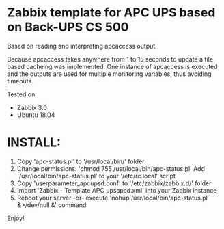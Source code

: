 Zabbix template for APC UPS based on Back-UPS CS 500
====================================================

Based on reading and interpreting apcaccess output.                      


Because apcaccess takes anywhere from 1 to 15 seconds to update
a file based cacheing was implemented:
One instance of apcaccess is executed and the outputs are used
for multiple monitoring variables, thus avoiding timeouts.

Tested on:
 - Zabbix 3.0
 - Ubuntu 18.04

INSTALL:
=======
1. Copy 'apc-status.pl' to '/usr/local/bin/' folder
2. Change permissions: 'chmod 755 /usr/local/bin/apc-status.pl'
   Add '/usr/local/bin/apc-status.pl' to your '/etc/rc.local' script 
3. Copy 'userparameter_apcupsd.conf' to '/etc/zabbix/zabbix.d/' folder
4. Import 'Zabbix - Template APC upsapcd.xml' into your Zabbix instance
5. Reboot your server -or- execute 'nohup /usr/local/bin/apc-status.pl &>/dev/null &' command

Enjoy!

